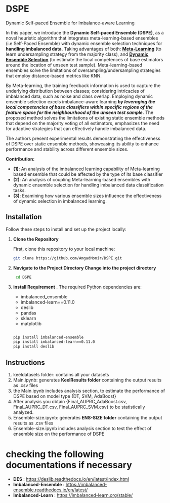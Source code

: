 # DSPE
Dynamic Self-paced Ensemble for Imbalance-aware Learning

In this paper, we introduce the **Dynamic Self-paced Ensemble (DSPE)**, as a novel heuristic algorithm that integrates meta-learning-based ensembles (i.e Self-Paced Ensemble) with dynamic ensemble selection techniques for **handling imbalanced data**. Taking advantages of both: **<ins>Meta-Learning</ins>** (to learn undersampling strategy from the majority class), and **<ins>Dynamic Ensemble Selection</ins>** (to estimate the local competences of base estimators around the location of unseen test sample). Meta-learning-based ensembles solve the limitations of oversampling/undersampling strategies that employ distance-based metrics like KNN. 

By Meta-learning, the training feedback information is used to capture the underlying distribution between classes; considering intricacies of imbalanced data, such as noise and class overlap. Employing dynamic ensemble selection excels imbalance-aware learning ***by leveraging the local competencies of base classifiers within specific regions of the feature space for the neighbourhood of the unseen test sample.*** The proposed method solves the limitations of existing static ensemble methods that depend on the majority voting of all estimators, emphasizes the need for adaptive strategies that can effectively handle imbalanced data.

The authors present experimental results demonstrating the effectiveness of DSPE over static ensemble methods, showcasing its ability to enhance performance and stability across different ensemble sizes. 

**Contribution:**
- **(1)**: An analysis of the imbalanced learning capability of Meta-learning based ensemble that could be affected by
the type of its base classifier
- **(2)**: An analysis of coupling Meta-learning-based ensembles with dynamic ensemble selection for handling imbalanced data classification tasks.
- **(3)**:  Examining how various ensemble sizes influence the effectiveness of dynamic selection in imbalanced learning.
 

## Installation

Follow these steps to install and set up the project locally:

1. **Clone the Repository**

   First, clone this repository to your local machine:
   ```bash
   git clone https://github.com/AmgadMonir/DSPE.git

2. **Navigate to the Project Directory Change into the project directory**
   ```bash
    cd DSPE
   
3. **install Requirement**  .
    The required Python dependencies are:
     + imbalanced_ensemble
     + imbalanced-learn==0.11.0
     + deslib
     + pandas
     + sklearn
     + matplotlib 
     ```bash
     
     pip install imbalanced-ensemble
     pip install imbalanced-learn==0.11.0
     pip install deslib

## Instructions

1. keeldatasets folder: contains all your datasets
2. Main.ipynb:  generates **KeelResults folder** containing the output results as .csv files
3. the Main.ipynb includes analysis section, to estimate the performance of DSPE based on model type {DT, SVM, AdaBoost}
4. After analysis you obtain {Final_AUPRC_AdaBoost.csv, Final_AUPRC_DT.csv, Final_AUPRC_SVM.csv} to be statistically analyzed.   
5. Ensemble-size.ipynb:  generates **ENS-SIZE folder** containing the output results as .csv files
6. Ensemble-size.ipynb includes analysis section to test the effect of ensemble size on the performance of DSPE 


# checking the following documentations if necessary

  + **DES** : https://deslib.readthedocs.io/en/latest/index.html
  + **Imbalanced-Ensemble** : https://imbalanced-ensemble.readthedocs.io/en/latest/
  + **Imbalanced-Learn** : https://imbalanced-learn.org/stable/
